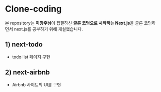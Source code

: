 # Clone-coding

본 repository는 **이창주님**이 집필하신 **클론 코딩으로 시작하는 Next.js**을 클론 코딩하면서 next.js를 공부하기 위해 개설했습니다.



## 1) next-todo

- todo list 페이지 구현

## 2) next-airbnb

- Airbnb 사이트의 UI를 구현

